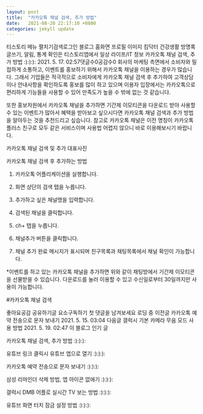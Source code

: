 ```yaml
---
layout: post
title:  "카카오톡 채널 검색, 추가 방법"
date:   2021-08-20 22:17:10 +0800
categories: jekyll update
---
```

티스토리 메뉴 펼치기검색로그인
블로그 홈화면
프로필 이미지
킴닥터 건강생활
방명록
글쓰기, 알림, 통계 확인은 티스토리앱에서
일상 라이프/IT 정보
카카오톡 채널 검색, 추가 방법
:):):):
2021. 5. 17. 02:57댓글수0공감수0
회사의 마케팅 측면에서 소비자와 밀접하게 소통하고, 이벤트를 홍보하기 위해서 카카오톡 채널을 이용하는 경우가 많습니다. 그래서 기업들은 적극적으로 소비자에게 카카오톡 채널 검색 후 추가하여 고객상담이나 안내사항을 확인하도록 홍보를 많이 하고 있으며 이용자 입장에서는 카카오톡으로 편리하게 기능들을 사용할 수 있어 만족도가 높을 수 밖에 없는 것 같습니다.

 

또한 홍보차원에서 카카오톡 채널을 추가하면 기간제 이모티콘을 다운로드 받아 사용할 수 있는 이벤트가 많아서 혜택을 받아보고 싶으시다면 카카오톡 채널 검색과 추가 방법을 알아두는 것을 추천드리고 싶습니다. 참고로 카카오톡 채널은 이전 명칭이 카카오톡 플러스 친구로 모두 같은 서비스이며 사용법 어렵지 않으니 바로 이용해보시기 바랍니다.

 

카카오톡 채널 검색 및 추가 대표사진
 

카카오톡 채널 검색 후 추가하는 방법


1. 카카오톡 어플리케이션을 실행합니다.

2. 화면 상단의 검색 탭을 누릅니다.

3. 추가하고 싶은 채널명을 입력합니다.

4. 검색된 채널을 클릭합니다.

 

 



5. ch+ 탭을 누릅니다.

6. 채널추가 버튼을 클릭합니다.

 

 



7. 채널 추가 완료 메시지가 표시되며 친구목록과 채팅목록에서 채널 확인이 가능합니다.

 

 


*이벤트를 하고 있는 카카오톡 채널을 추가하면 위와 같이 채팅방에서 기간제 이모티콘을 선물받을 수 있습니다. 다운로드를 눌러 이용할 수 있고 수신일로부터 30일까지만 사용이 가능합니다.

#카카오톡 채널 검색

좋아요공감
공유하기글 요소구독하기
첫 댓글을 남겨보세요
로딩 중
이전글
카카오톡 예약 전송으로 문자 보내기
2021. 5. 15. 03:04
다음글
갤럭시 기본 카메라 무음 모드 사용 방법
2021. 5. 19. 02:47
이 블로그 인기 글

카카오톡 채널 검색, 추가 방법
:):):):

유튜브 링크 클릭시 유튜브 앱으로 열기
:):):):

카카오톡 예약 전송으로 문자 보내기
:):):):

삼성 리마인더 삭제 방법, 앱 아이콘 없애기
:):):):

갤럭시 DMB 어플로 실시간 TV 보는 방법
:):):):

유튜브 화면 터치 잠금 설정 방법
:):):):